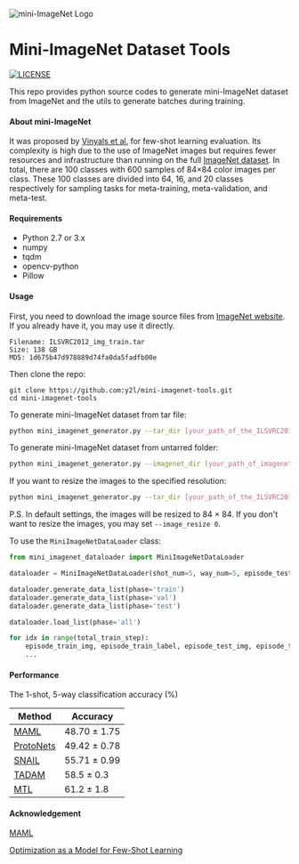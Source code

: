 ![mini-ImageNet Logo](https://github.com/y2l/mini-imagenet-tools/blob/master/mini-imagenet.png)
# Mini-ImageNet Dataset Tools

[![LICENSE](https://img.shields.io/badge/license-MIT-blue.svg)](https://github.com/Y2L/social-relation-tensorflow/blob/master/LICENSE)

This repo provides python source codes to generate mini-ImageNet dataset from ImageNet and the utils to generate batches during training.

#### About mini-ImageNet

It was proposed by [Vinyals et al.](http://papers.nips.cc/paper/6385-matching-networks-for-one-shot-learning.pdf) for few-shot learning evaluation. Its complexity is high due to the use of ImageNet images but requires fewer resources and infrastructure than running on the full [ImageNet dataset](https://arxiv.org/pdf/1409.0575.pdf). In total, there are 100 classes with 600 samples of 84×84 color images per class. These 100 classes are divided into 64, 16, and 20 classes respectively for sampling tasks for meta-training, meta-validation, and meta-test.

#### Requirements

- Python 2.7 or 3.x
- numpy
- tqdm
- opencv-python
- Pillow

#### Usage 
First, you need to download the image source files from [ImageNet website](http://www.image-net.org/challenges/LSVRC/2012/nonpub-downloads). If you already have it, you may use it directly.
```
Filename: ILSVRC2012_img_train.tar
Size: 138 GB
MD5: 1d675b47d978889d74fa0da5fadfb00e
```
Then clone the repo:
```
git clone https://github.com:y2l/mini-imagenet-tools.git
cd mini-imagenet-tools
```
To generate mini-ImageNet dataset from tar file:
```bash
python mini_imagenet_generator.py --tar_dir [your_path_of_the_ILSVRC2012_img_train.tar]
```
To generate mini-ImageNet dataset from untarred folder:
```bash
python mini_imagenet_generator.py --imagenet_dir [your_path_of_imagenet_folder]
```
If you want to resize the images to the specified resolution:
```bash
python mini_imagenet_generator.py --tar_dir [your_path_of_the_ILSVRC2012_img_train.tar] --image_resize 100
```
P.S. In default settings, the images will be resized to 84 × 84. If you don't want to resize the images, you may set ```--image_resize 0```.

To use the ```MiniImageNetDataLoader``` class:
```python
from mini_imagenet_dataloader import MiniImageNetDataLoader

dataloader = MiniImageNetDataLoader(shot_num=5, way_num=5, episode_test_sample_num=15)

dataloader.generate_data_list(phase='train')
dataloader.generate_data_list(phase='val')
dataloader.generate_data_list(phase='test')

dataloader.load_list(phase='all')

for idx in range(total_train_step):
    episode_train_img, episode_train_label, episode_test_img, episode_test_label = dataloader.get_batch(phase='train', idx=1)
    ...
```
#### Performance
The 1-shot, 5-way classification accuracy (%)

|Method|Accuracy|
|---|---|
|[MAML](https://arxiv.org/pdf/1703.03400.pdf)| 48.70 ± 1.75|
|[ProtoNets](http://papers.nips.cc/paper/6996-prototypical-networks-for-few-shot-learning.pdf)| 49.42 ± 0.78 |
|[SNAIL](https://openreview.net/pdf?id=B1DmUzWAW)| 55.71 ± 0.99 |
|[TADAM](https://arxiv.org/pdf/1805.10123.pdf)| 58.5 ± 0.3 |
|[MTL](https://arxiv.org/pdf/1812.02391.pdf)| 61.2 ± 1.8 |


#### Acknowledgement
[MAML](https://github.com/cbfinn/maml)

[Optimization as a Model for Few-Shot Learning](https://github.com/gitabcworld/FewShotLearning)
